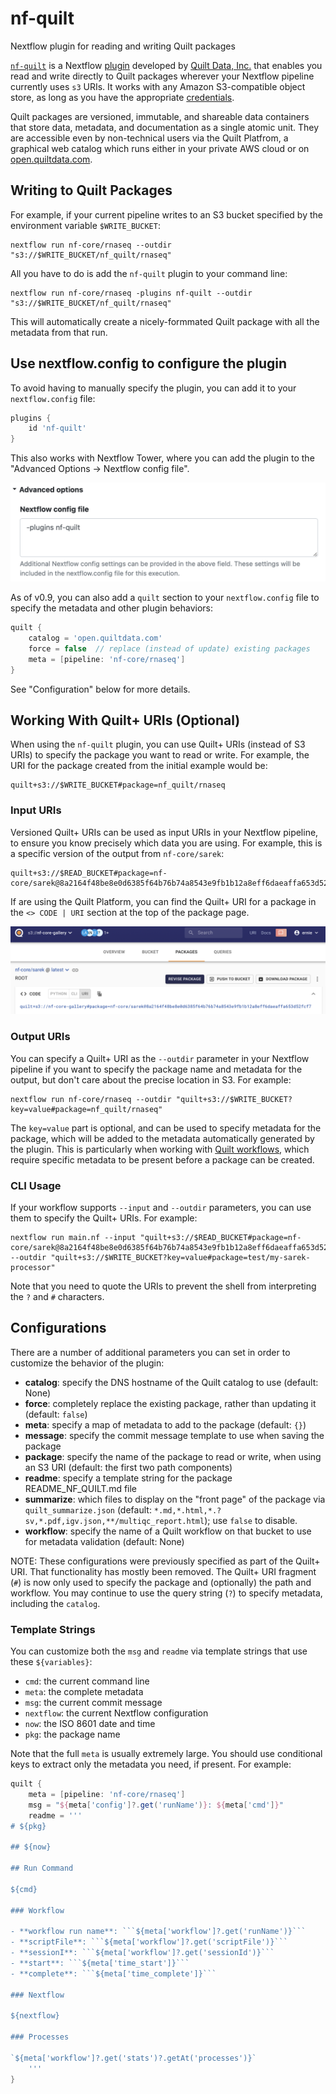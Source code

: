 # nf-quilt

Nextflow plugin for reading and writing Quilt packages

[`nf-quilt`](https://github.com/quiltdata/nf-quilt) is a Nextflow
[plugin](https://www.nextflow.io/docs/latest/plugins.html) developed by
[Quilt Data, Inc.](https://quiltdata.com/) that enables you read and write
directly to Quilt packages wherever your Nextflow pipeline currently uses `s3`
URIs. It works with any Amazon S3-compatible object store, as long as you have
the appropriate
[credentials](https://docs.aws.amazon.com/cli/latest/userguide/cli-configure-files.html).

Quilt packages are versioned, immutable, and shareable data containers that
store data, metadata, and documentation as a single atomic unit. They are
accessible even by non-technical users via the Quilt Platfrom, a graphical web
catalog which runs either in your private AWS cloud or on
[open.quiltdata.com](https://open.quiltdata.com).

## Writing to Quilt Packages

For example, if your current pipeline writes to an S3 bucket specified by the
environment variable `$WRITE_BUCKET`:

```shell
nextflow run nf-core/rnaseq --outdir "s3://$WRITE_BUCKET/nf_quilt/rnaseq"
```

All you have to do is add the `nf-quilt` plugin to your command line:

```shell
nextflow run nf-core/rnaseq -plugins nf-quilt --outdir "s3://$WRITE_BUCKET/nf_quilt/rnaseq"
```

This will automatically create a nicely-formmated Quilt package with all the
metadata from that run.

## Use nextflow.config to configure the plugin

To avoid having to manually specify the plugin, you can add it to your
`nextflow.config` file:

```groovy
plugins {
    id 'nf-quilt'
}
```

This also works with Nextflow Tower, where you can add the plugin to the
"Advanced Options -> Nextflow config file".

![Example Tower Configuration](./images/tower-config.png)

As of v0.9, you can also add a `quilt` section to your `nextflow.config` file to
specify the metadata and other plugin behaviors:

```groovy
quilt {
    catalog = 'open.quiltdata.com'
    force = false  // replace (instead of update) existing packages
    meta = [pipeline: 'nf-core/rnaseq']
}
```

See "Configuration" below for more details.

## Working With Quilt+ URIs (Optional)

When using the `nf-quilt` plugin, you can use Quilt+ URIs (instead of S3 URIs)
to specify the package you want to read or write. For example, the URI for the
package created from the initial example would be:

```shell
quilt+s3://$WRITE_BUCKET#package=nf_quilt/rnaseq
```

### Input URIs

Versioned Quilt+ URIs can be used as input URIs in your Nextflow pipeline, to
ensure you know precisely which data you are using. For example, this is a
specific version of the output from `nf-core/sarek`:

```shell
quilt+s3://$READ_BUCKET#package=nf-core/sarek@8a2164f48be8e0d6385f64b76b74a8543e9fb1b12a8eff6daeaffa653d52fcf7
```

If are using the Quilt Platform, you can find the Quilt+ URI for a package in
the `<> CODE | URI` section at the top of the package page.

![Example Quilt+ URI](./images/quilt-uri.png)

### Output URIs

You can specify a Quilt+ URI as the `--outdir` parameter in your Nextflow
pipeline if you want to specify the package name and metadata for the output,
but don't care about the precise location in S3. For example:

```shell
nextflow run nf-core/rnaseq --outdir "quilt+s3://$WRITE_BUCKET?key=value#package=nf_quilt/rnaseq"
```

The `key=value` part is optional, and can be used to specify metadata for the
package, which will be added to the metadata automatically generated by the
plugin. This is particularly when working with
[Quilt workflows](https://docs.quiltdata.com/workflows), which require specific
metadata to be present before a package can be created.

### CLI Usage

If your workflow supports `--input` and `--outdir` parameters, you can use them
to specify the Quilt+ URIs. For example:

```shell
nextflow run main.nf --input "quilt+s3://$READ_BUCKET#package=nf-core/sarek@8a2164f48be8e0d6385f64b76b74a8543e9fb1b12a8eff6daeaffa653d52fcf7" --outdir "quilt+s3://$WRITE_BUCKET?key=value#package=test/my-sarek-processor"
```

Note that you need to quote the URIs to prevent the shell from interpreting the
`?` and `#` characters.

## Configurations

There are a number of additional parameters you can set in order to customize
the behavior of the plugin:

- **catalog**: specify the DNS hostname of the Quilt catalog to use (default:
  None)
- **force**: completely replace the existing package, rather than updating it
  (default: `false`)
- **meta**: specify a map of metadata to add to the package (default: `{}`)
- **message**: specify the commit message template to use when saving the
  package
- **package**: specify the name of the package to read or write, when using an
  S3 URI (default: the first two path components)
- **readme**: specify a template string for the package README_NF_QUILT.md file
- **summarize**: which files to display on the "front page" of the package via
  `quilt_summarize.json` (default:
  `*.md,*.html,*.?sv,*.pdf,igv.json,**/multiqc_report.html`); use `false` to
  disable.
- **workflow**: specify the name of a Quilt workflow on that bucket to use for
  metadata validation (default: None)

NOTE: These configurations were previously specified as part of the Quilt+ URI.
That functionality has mostly been removed. The Quilt+ URI fragment (`#`) is now
only used to specify the package and (optionally) the path and workflow. You may
continue to use the query string (`?`) to specify metadata, including the
`catalog`.

### Template Strings

You can customize both the `msg` and `readme` via template strings that use
these `${variables}`:

- `cmd`: the current command line
- `meta`: the complete metadata
- `msg`: the current commit message
- `nextflow`: the current Nextflow configuration
- `now`: the ISO 8601 date and time
- `pkg`: the package name

Note that the full `meta` is usually extremely large. You should use conditional
keys to extract only the metadata you need, if present. For example:

````groovy
quilt {
    meta = [pipeline: 'nf-core/rnaseq']
    msg = "${meta['config']?.get('runName')}: ${meta['cmd']}"
    readme = '''
# ${pkg}

## ${now}

## Run Command

${cmd}

### Workflow

- **workflow run name**: ```${meta['workflow']?.get('runName')}```
- **scriptFile**: ```${meta['workflow']?.get('scriptFile')}```
- **sessionI**: ```${meta['workflow']?.get('sessionId')}```
- **start**: ```${meta['time_start']}```
- **complete**: ```${meta['time_complete']}```

### Nextflow

${nextflow}

### Processes

`${meta['workflow']?.get('stats')?.getAt('processes')}`
    '''
}
````

